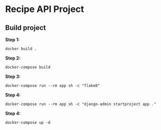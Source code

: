 # Recipe API Project

## Build project

**Step 1:**
```
docker build .
```

**Step 2:**
```
docker-compose build
```

**Step 3:**
```
docker-compose run --rm app sh -c "flake8"
```

**Step 4:**
```
docker-compose run --rm app sh -c "django-admin startproject app ."
```


**Step 4:**
```
docker-compose up -d
```
